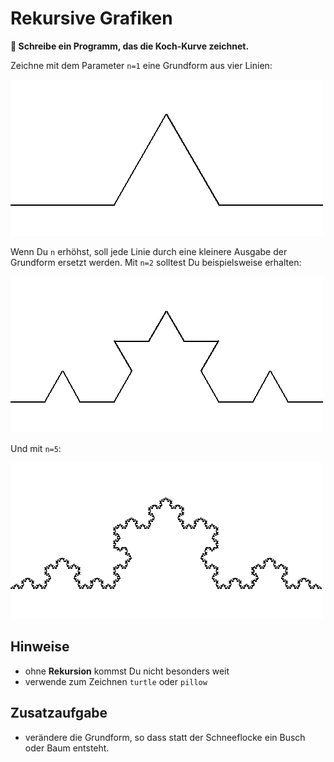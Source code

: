 
# Rekursive Grafiken

**🎯 Schreibe ein Programm, das die Koch-Kurve zeichnet.**

Zeichne mit dem Parameter `n=1` eine Grundform aus vier Linien:

![n=1](images/snowflake1.png)

Wenn Du `n` erhöhst, soll jede Linie durch eine kleinere Ausgabe der Grundform ersetzt werden. Mit `n=2` solltest Du beispielsweise erhalten:

![n=2](images/snowflake2.png)

Und mit `n=5`:

![n=5](images/snowflake3.png)


## Hinweise

* ohne **Rekursion** kommst Du nicht besonders weit
* verwende zum Zeichnen `turtle` oder `pillow`

## Zusatzaufgabe

* verändere die Grundform, so dass statt der Schneeflocke ein Busch oder Baum entsteht.
